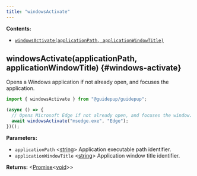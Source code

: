 ```yaml
---
title: "windowsActivate"
---
```


**Contents:**

- [`windowsActivate(applicationPath, applicationWindowTitle)`](./class-windows-activate#windows-activate)

## windowsActivate(applicationPath, applicationWindowTitle) {#windows-activate}

Opens a Windows application if not already open, and focuses the application.

```ts
import { windowsActivate } from "@guidepup/guidepup";

(async () => {
  // Opens Microsoft Edge if not already open, and focuses the window.
  await windowsActivate("msedge.exe", "Edge");
})();
```

**Parameters:**

- `applicationPath` &#60;[string]&#62; Application executable path identifier.
- `applicationWindowTitle` &#60;[string]&#62; Application window title identifier.

**Returns:** &#60;[Promise]<[void]>&#62;

[promise]: https://developer.mozilla.org/en-US/docs/Web/JavaScript/Reference/Global_Objects/Promise "Promise"
[string]: https://developer.mozilla.org/en-US/docs/Web/JavaScript/Data_structures#String_type "string"
[void]: https://developer.mozilla.org/en-US/docs/Web/JavaScript/Reference/Global_Objects/undefined "void"
